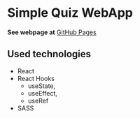 # Simple Quiz WebApp

**See webpage at** [GitHub Pages](https://maciejsiara.github.io/Simple-Quiz/)

## Used technologies
-  React
-  React Hooks
   -  useState,
   -  useEffect,
   -  useRef
-  SASS

